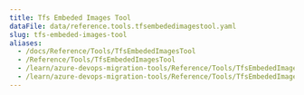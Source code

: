 ```yaml
---
title: Tfs Embeded Images Tool
dataFile: data/reference.tools.tfsembededimagestool.yaml
slug: tfs-embeded-images-tool
aliases:
  - /docs/Reference/Tools/TfsEmbededImagesTool
  - /Reference/Tools/TfsEmbededImagesTool
  - /learn/azure-devops-migration-tools/Reference/Tools/TfsEmbededImagesTool
  - /learn/azure-devops-migration-tools/Reference/Tools/TfsEmbededImagesTool/index.md
---
```

